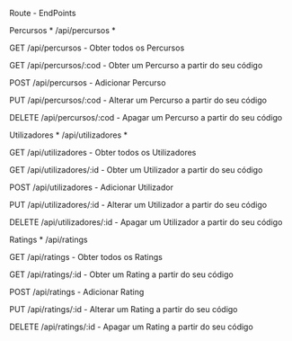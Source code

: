 Route - EndPoints

Percursos * /api/percursos *

GET /api/percursos - Obter todos os Percursos

GET /api/percursos/:cod - Obter um Percurso a partir do seu código

POST /api/percursos - Adicionar Percurso

PUT /api/percursos/:cod - Alterar um Percurso a partir do seu código

DELETE /api/percursos/:cod - Apagar um Percurso a partir do seu código

Utilizadores * /api/utilizadores *

GET /api/utilizadores - Obter todos os Utilizadores

GET /api/utilizadores/:id - Obter um Utilizador a partir do seu código

POST /api/utilizadores - Adicionar Utilizador

PUT /api/utilizadores/:id - Alterar um Utilizador a partir do seu código

DELETE /api/utilizadores/:id - Apagar um Utilizador a partir do seu código

Ratings * /api/ratings

GET /api/ratings - Obter todos os Ratings

GET /api/ratings/:id - Obter um Rating a partir do seu código

POST /api/ratings - Adicionar Rating

PUT /api/ratings/:id - Alterar um Rating a partir do seu código

DELETE /api/ratings/:id - Apagar um Rating a partir do seu código